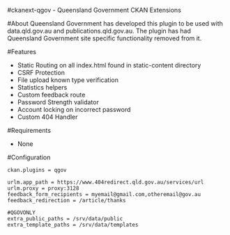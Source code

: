 #ckanext-qgov - Queensland Government CKAN Extensions

#About
Queensland Government has developed this plugin to be used with data.qld.gov.au and publications.qld.gov.au. The plugin has had Queensland Government site specific functionality removed from it.

#Features
* Static Routing on all index.html found in static-content directory
* CSRF Protection
* File upload known type verification
* Statistics helpers
* Custom feedback route
* Password Strength validator
* Account locking on incorrect password
* Custom 404 Handler

#Requirements
* None

#Configuration
```
ckan.plugins = qgov

urlm.app_path = https://www.404redirect.qld.gov.au/services/url
urlm.proxy = proxy:3128
feedback_form_recipients = myemail@gmail.com,otheremail@gov.au
feedback_redirection = /article/thanks

#QGOVONLY
extra_public_paths = /srv/data/public
extra_template_paths = /srv/data/templates
```
